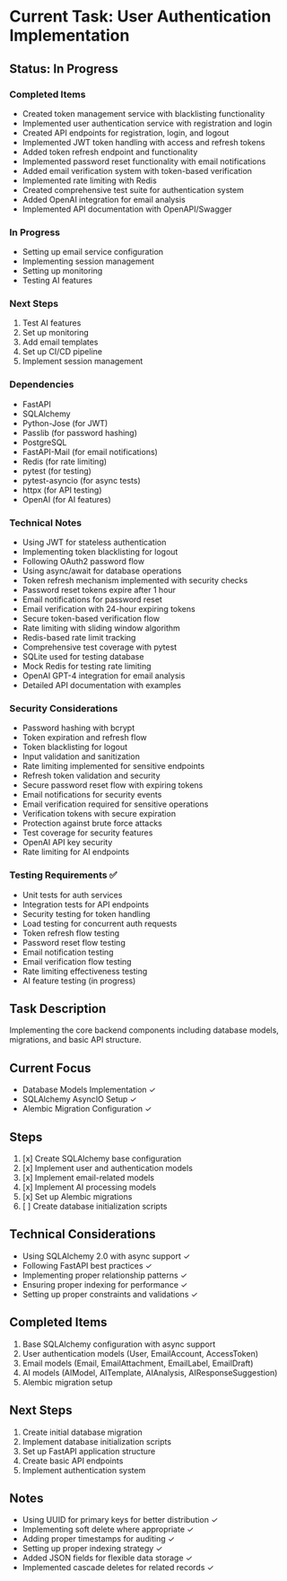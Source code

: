 # Current Task: User Authentication Implementation

## Status: In Progress

### Completed Items
- Created token management service with blacklisting functionality
- Implemented user authentication service with registration and login
- Created API endpoints for registration, login, and logout
- Implemented JWT token handling with access and refresh tokens
- Added token refresh endpoint and functionality
- Implemented password reset functionality with email notifications
- Added email verification system with token-based verification
- Implemented rate limiting with Redis
- Created comprehensive test suite for authentication system
- Added OpenAI integration for email analysis
- Implemented API documentation with OpenAPI/Swagger

### In Progress
- Setting up email service configuration
- Implementing session management
- Setting up monitoring
- Testing AI features

### Next Steps
1. Test AI features
2. Set up monitoring
3. Add email templates
4. Set up CI/CD pipeline
5. Implement session management

### Dependencies
- FastAPI
- SQLAlchemy
- Python-Jose (for JWT)
- Passlib (for password hashing)
- PostgreSQL
- FastAPI-Mail (for email notifications)
- Redis (for rate limiting)
- pytest (for testing)
- pytest-asyncio (for async tests)
- httpx (for API testing)
- OpenAI (for AI features)

### Technical Notes
- Using JWT for stateless authentication
- Implementing token blacklisting for logout
- Following OAuth2 password flow
- Using async/await for database operations
- Token refresh mechanism implemented with security checks
- Password reset tokens expire after 1 hour
- Email notifications for password reset
- Email verification with 24-hour expiring tokens
- Secure token-based verification flow
- Rate limiting with sliding window algorithm
- Redis-based rate limit tracking
- Comprehensive test coverage with pytest
- SQLite used for testing database
- Mock Redis for testing rate limiting
- OpenAI GPT-4 integration for email analysis
- Detailed API documentation with examples

### Security Considerations
- Password hashing with bcrypt
- Token expiration and refresh flow
- Token blacklisting for logout
- Input validation and sanitization
- Rate limiting implemented for sensitive endpoints
- Refresh token validation and security
- Secure password reset flow with expiring tokens
- Email notifications for security events
- Email verification required for sensitive operations
- Verification tokens with secure expiration
- Protection against brute force attacks
- Test coverage for security features
- OpenAI API key security
- Rate limiting for AI endpoints

### Testing Requirements ✅
- Unit tests for auth services
- Integration tests for API endpoints
- Security testing for token handling
- Load testing for concurrent auth requests
- Token refresh flow testing
- Password reset flow testing
- Email notification testing
- Email verification flow testing
- Rate limiting effectiveness testing
- AI feature testing (in progress)

## Task Description
Implementing the core backend components including database models, migrations, and basic API structure.

## Current Focus
- Database Models Implementation ✓
- SQLAlchemy AsyncIO Setup ✓
- Alembic Migration Configuration ✓

## Steps
1. [x] Create SQLAlchemy base configuration
2. [x] Implement user and authentication models
3. [x] Implement email-related models
4. [x] Implement AI processing models
5. [x] Set up Alembic migrations
6. [ ] Create database initialization scripts

## Technical Considerations
- Using SQLAlchemy 2.0 with async support ✓
- Following FastAPI best practices ✓
- Implementing proper relationship patterns ✓
- Ensuring proper indexing for performance ✓
- Setting up proper constraints and validations ✓

## Completed Items
1. Base SQLAlchemy configuration with async support
2. User authentication models (User, EmailAccount, AccessToken)
3. Email models (Email, EmailAttachment, EmailLabel, EmailDraft)
4. AI models (AIModel, AITemplate, AIAnalysis, AIResponseSuggestion)
5. Alembic migration setup

## Next Steps
1. Create initial database migration
2. Implement database initialization scripts
3. Set up FastAPI application structure
4. Create basic API endpoints
5. Implement authentication system

## Notes
- Using UUID for primary keys for better distribution ✓
- Implementing soft delete where appropriate ✓
- Adding proper timestamps for auditing ✓
- Setting up proper indexing strategy ✓
- Added JSON fields for flexible data storage ✓
- Implemented cascade deletes for related records ✓ 